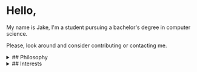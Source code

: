 # Hello,
My name is Jake, I'm a student pursuing a bachelor's degree in computer science.

Please, look around and consider contributing or contacting me.
<details>
<summary>
## Philosophy
</summary>
I believe that self awareness and understanding of motivation are the most important skills one can cultivate in their lifetime. 
- Why do you do the things that you do? Does it align with your beliefs? And are those right?

I believe that the world today has a social problem, in that we do things to be seen, not because we actually want to do them. This leads to a plateua, in the depth of achievement possible. Those that truly are interested, achieve more in that field. People want to do something for it's positive aspects, to be seen doing it, to be rewarded, not because they're dedicated to it, and all of it's negatives too. This can be applied to all areas of life. Including GitHub.

In reality, no one cares what you do, but you. It's nice to share achievement, but that's become the goal in itself. As such, I like to keep things simple, honest, and easy to digest around here.

I believe in sharing information and empowering others. Information is the most powerful thing man has, and what you do with it shows your true character and beliefs. This is my primary reason for distributing free software and putting myself on the internet. To give back, act as a beacon and source for these ideas, and attact others who want to do the same.
</details>
<details>
<summary>
## Interests
</summary>
Increasingly, I'm gravitating toward "lower level" technologies.
- Linux - Debian 11
	- System crafting
- Commandline/Bash
- C and C++
- Emacs, Vim, and Doom Emacs
	- Org-mode and literate programming.
- Custom ergonomic, split, mechanical keyboards.
	- Microncontrollers (RP2040, Pro Micro/Elite-C)
	- Keyboard firmware (QMK and ZMK)
	- CAD design (Fusion 360, Clojure/OpenSCAD)
</details>
<!--
**noncog/noncog** is a ✨ _special_ ✨ repository because its `README.md` (this file) appears on your GitHub profile.

Here are some ideas to get you started:

- 🔭 I’m currently working on ...
- 🌱 I’m currently learning ...
- 👯 I’m looking to collaborate on ...
- 🤔 I’m looking for help with ...
- 💬 Ask me about ...
- 📫 How to reach me: ...
- 😄 Pronouns: ...
- ⚡ Fun fact: ...
-->
